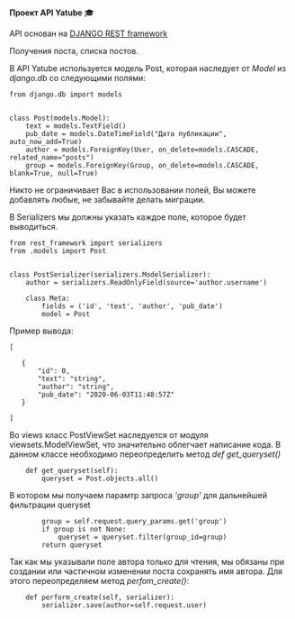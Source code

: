 **Проект API Yatube**  :mortar_board:

API oснован на [DJANGO REST framework](https://www.django-rest-framework.org/)


Получения поста, списка постов.

В API Yatube используется модель Post, которая наследует от *Model* из *django.db* со следующими полями:
```
from django.db import models


class Post(models.Model):
    text = models.TextField()
    pub_date = models.DateTimeField("Дата публикации", auto_now_add=True)
    author = models.ForeignKey(User, on_delete=models.CASCADE, related_name="posts")
    group = models.ForeignKey(Group, on_delete=models.CASCADE, blank=True, null=True)
```
Никто не ограничивает Вас в использовании полей, Вы можете добавлять любые, не забывайте делать миграции.

В Serializers мы должны указать каждое поле, которое будет выводиться.
```
from rest_framework import serializers
from .models import Post


class PostSerializer(serializers.ModelSerializer):
    author = serializers.ReadOnlyField(source='author.username')

    class Meta:
        fields = ('id', 'text', 'author', 'pub_date')
        model = Post
 ```
 Пример вывода:
 ```
 [

    {
        "id": 0,
        "text": "string",
        "author": "string",
        "pub_date": "2020-06-03T11:48:57Z"
    }

]
``` 
Во views класс PostViewSet наследуется от модуля viewsets.ModelViewSet, что значительно облегчает написание кода.
В данном классе необходимо переопределить метод *def get_queryset()*
```
    def get_queryset(self):
        queryset = Post.objects.all()
```
В котором мы получаем парамтр запроса *'group'* для дальнейшей фильтрации queryset
```
        group = self.request.query_params.get('group')
        if group is not None:
            queryset = queryset.filter(group_id=group)
        return queryset
```
Так как мы указывали поле автора только для чтения, мы обязаны при создании или частичном изменении поста сохранять имя автора. Для этого переопределяем метод *perfom_create()*:
```
    def perform_create(self, serializer):
        serializer.save(author=self.request.user)
```

